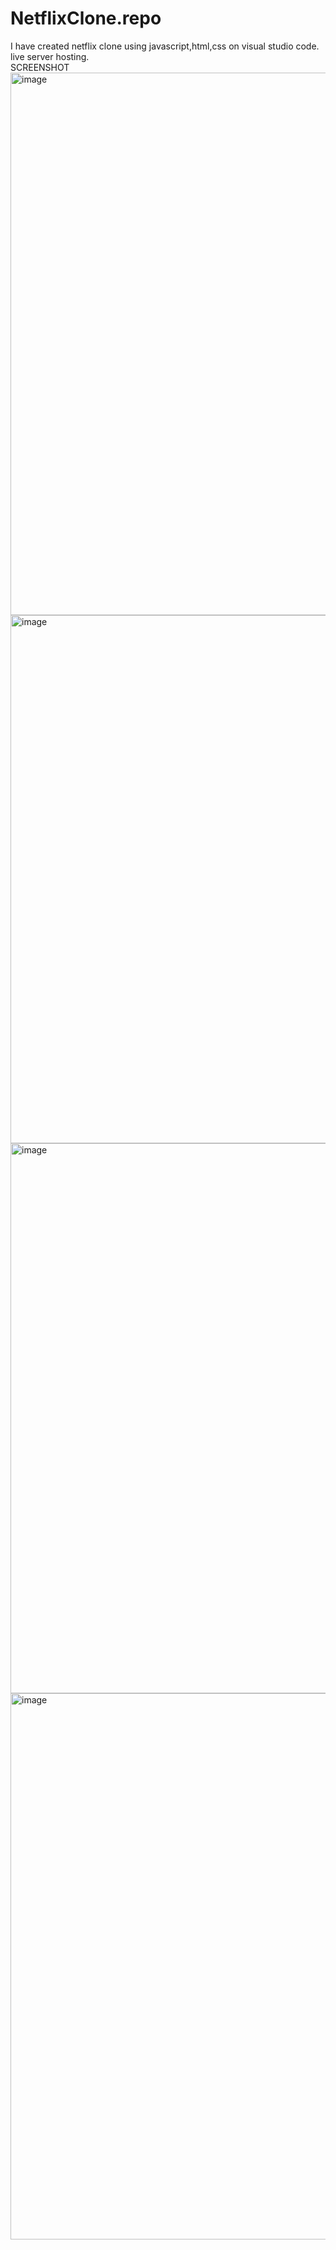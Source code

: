 # NetflixClone.repo
I have created netflix clone using javascript,html,css on visual studio code. live server hosting.<br>
SCREENSHOT
<img width="1920" height="868" alt="image" src="https://github.com/user-attachments/assets/ff0393e5-ca3c-4247-9251-8a1fea7fbf9a" />
<img width="1920" height="845" alt="image" src="https://github.com/user-attachments/assets/930f4f99-99ce-49b1-9c6d-68b36b91672b" />
<img width="1920" height="880" alt="image" src="https://github.com/user-attachments/assets/ccf386f8-9f7b-4bb0-9273-56aad6951b89" />
<img width="1896" height="874" alt="image" src="https://github.com/user-attachments/assets/4d8d118c-4976-42cc-8688-10e83b87a081" />


